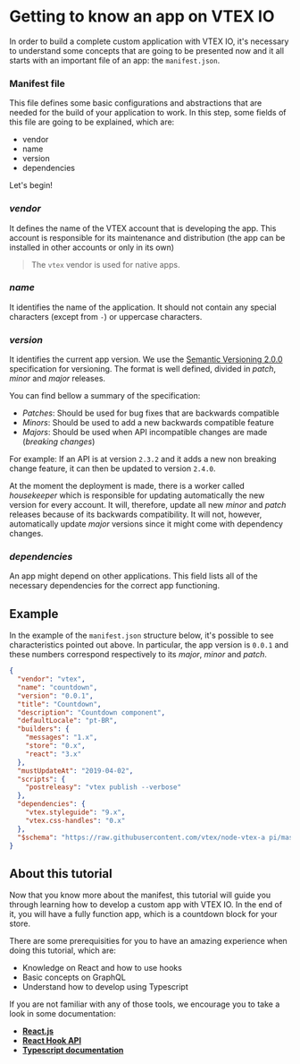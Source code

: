 # Getting to know an app on VTEX IO

In order to build a complete custom application with VTEX IO, it's necessary to understand some concepts that are going to be presented now and it all starts with an important file of an app: the `manifest.json`.

### Manifest file

This file defines some basic configurations and abstractions that are needed for the build of your application to work. In this step, some fields of this file are going to be explained, which are:
- vendor
- name
- version
- dependencies

Let's begin!

### *vendor*

It defines the name of the VTEX account that is developing the app. This account is responsible for its maintenance and distribution (the app can be installed in other accounts or only in its own)

>The `vtex` vendor is used for native apps.

### *name* 

It identifies the name of the application. It should not contain any special characters (except from `-`) or uppercase characters.

### *version* 

It identifies the current app version. We use the [Semantic Versioning 2.0.0](https://semver.org/) specification for versioning. The format is well defined, divided in *patch*, *minor* and *major* releases.

You can find bellow a summary of the specification: 

- *Patches*: Should be used for bug fixes that are backwards compatible 
- *Minors*: Should be used to add a new backwards compatible feature 
- *Majors*: Should be used when API incompatible changes are made (*breaking changes*)

For example: If an API is at version `2.3.2` and it adds a new non breaking change feature, it can then be updated to version `2.4.0`.

At the moment the deployment is made, there is a worker called *housekeeper* which is responsible for updating automatically the new version for every account. It will, therefore, update all new *minor* and *patch* releases because of its backwards compatibility. It will not, however, automatically update *major* versions since it might come with dependency changes. 

### *dependencies*

An app might depend on other applications. This field lists all of the necessary dependencies for the correct app functioning. 

## Example

In the example of the `manifest.json` structure below, it's possible to see characteristics pointed out above. In particular, the app version is `0.0.1` and these numbers correspond respectively to its *major*, *minor* and *patch*.

```json
{
  "vendor": "vtex",
  "name": "countdown",
  "version": "0.0.1",
  "title": "Countdown",
  "description": "Countdown component",
  "defaultLocale": "pt-BR",
  "builders": {
    "messages": "1.x",
    "store": "0.x",
    "react": "3.x"
  },
  "mustUpdateAt": "2019-04-02",
  "scripts": {
    "postreleasy": "vtex publish --verbose"
  },
  "dependencies": {
    "vtex.styleguide": "9.x",
    "vtex.css-handles": "0.x"
  },
  "$schema": "https://raw.githubusercontent.com/vtex/node-vtex-a pi/master/gen/manifest.schema"
}
```

## About this tutorial
Now that you know more about the manifest, this tutorial will guide you through learning how to develop a custom app with VTEX IO. In the end of it, you will have a fully function app, which is a countdown block for your store.

There are some prerequisities for you to have an amazing experience when doing this tutorial, which are:

- Knowledge on React and how to use hooks
- Basic concepts on GraphQL
- Understand how to develop using Typescript

If you are not familiar with any of those tools, we encourage you to take a look in some documentation:
- [**React.js**](https://reactjs.org/)
- [**React Hook API**](https:/**/reactjs.org/docs/hooks-intro.html)
- [**Typescript documentation**](https://www.typescriptlang.org/)
